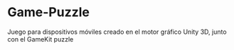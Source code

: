 # Game-Puzzle
Juego para dispositivos móviles creado en el motor gráfico Unity 3D, junto con el GameKit puzzle
